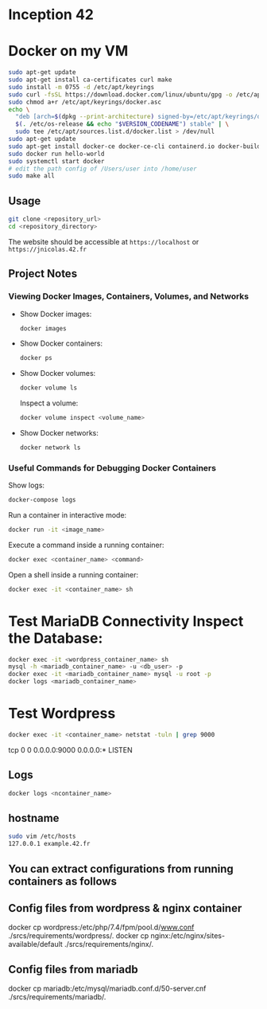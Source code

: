 # Inception 42

# Docker on my VM

```sh
sudo apt-get update
sudo apt-get install ca-certificates curl make
sudo install -m 0755 -d /etc/apt/keyrings
sudo curl -fsSL https://download.docker.com/linux/ubuntu/gpg -o /etc/apt/keyrings/docker.asc
sudo chmod a+r /etc/apt/keyrings/docker.asc
echo \
  "deb [arch=$(dpkg --print-architecture) signed-by=/etc/apt/keyrings/docker.asc] https://download.docker.com/linux/ubuntu \
  $(. /etc/os-release && echo "$VERSION_CODENAME") stable" | \
  sudo tee /etc/apt/sources.list.d/docker.list > /dev/null
sudo apt-get update
sudo apt-get install docker-ce docker-ce-cli containerd.io docker-buildx-plugin docker-compose-plugin
sudo docker run hello-world
sudo systemctl start docker
# edit the path config of /Users/user into /home/user
sudo make all
```

## Usage

```sh
git clone <repository_url>
cd <repository_directory>
```

The website should be accessible at `https://localhost` or `https://jnicolas.42.fr`

## Project Notes

### Viewing Docker Images, Containers, Volumes, and Networks

- Show Docker images:

  ```sh
  docker images
  ```

- Show Docker containers:

  ```sh
  docker ps
  ```

- Show Docker volumes:

  ```sh
  docker volume ls
  ```

  Inspect a volume:

  ```sh
  docker volume inspect <volume_name>
  ```

- Show Docker networks:
  ```sh
  docker network ls
  ```

### Useful Commands for Debugging Docker Containers

Show logs:

```sh
docker-compose logs
```

Run a container in interactive mode:

```sh
docker run -it <image_name>
```

Execute a command inside a running container:

```sh
docker exec <container_name> <command>
```

Open a shell inside a running container:

```sh
docker exec -it <container_name> sh
```

# Test MariaDB Connectivity Inspect the Database:

```sh
docker exec -it <wordpress_container_name> sh
mysql -h <mariadb_container_name> -u <db_user> -p
docker exec -it <mariadb_container_name> mysql -u root -p
docker logs <mariadb_container_name>
```

# Test Wordpress

```sh
docker exec -it <container_name> netstat -tuln | grep 9000
```

tcp 0 0 0.0.0.0:9000 0.0.0.0:\* LISTEN

## Logs

```sh
docker logs <ncontainer_name>
```

## hostname

```sh
sudo vim /etc/hosts
127.0.0.1 example.42.fr
```

## You can extract configurations from running containers as follows

## Config files from wordpress & nginx container

docker cp wordpress:/etc/php/7.4/fpm/pool.d/www.conf ./srcs/requirements/wordpress/.
docker cp nginx:/etc/nginx/sites-available/default ./srcs/requirements/nginx/.

## Config files from mariadb

docker cp mariadb:/etc/mysql/mariadb.conf.d/50-server.cnf ./srcs/requirements/mariadb/.
